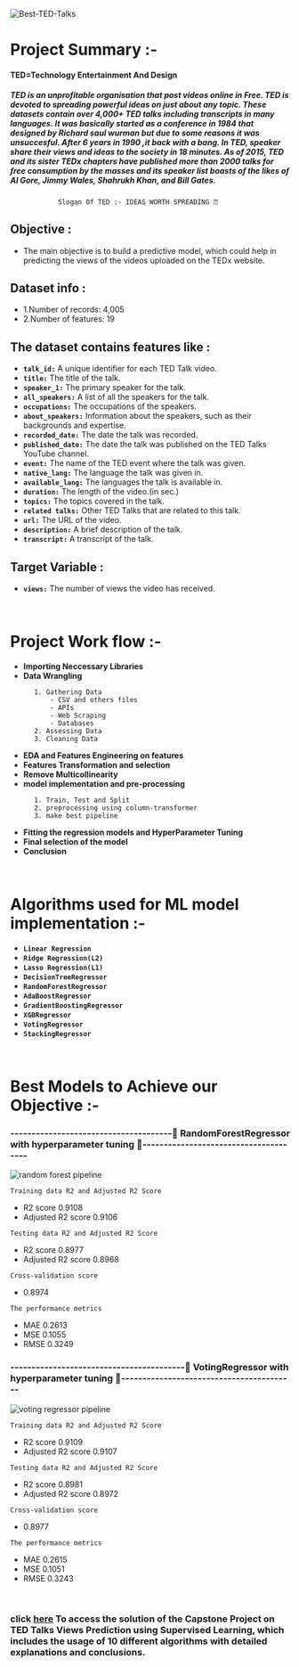 
![Best-TED-Talks](https://user-images.githubusercontent.com/121340232/222876908-29b7f7fd-8e77-430c-8f05-19b1e112919b.jpg)



# **Project Summary :-**

 #### TED=Technology Entertainment And Design


##### TED is an unprofitable organisation that post videos online in Free. TED is devoted to spreading powerful ideas on just about any topic. These datasets contain over 4,000+ TED talks including transcripts in many languages. It was basically started as a conference in 1984 that designed by Richard saul wurman but due to some reasons it was unsuccesful. After 6 years in 1990 ,it back with a bang. In TED, speaker share their views and ideas to the society in 18 minutes. As of 2015, TED and its sister TEDx chapters have published more than 2000 talks for free consumption by the masses and its speaker list boasts of the likes of Al Gore, Jimmy Wales, Shahrukh Khan, and Bill Gates.



    
                Slogan Of TED :- IDEAS WORTH SPREADING ⏰



## **Objective :**
- The main objective is to build a predictive model, which could help in predicting the views of the videos uploaded on the TEDx website.

## **Dataset info :**

* 1.Number of records: 4,005
* 2.Number of features: 19

## **The dataset contains features like :**

* **`talk_id:`** A unique identifier for each TED Talk video.
* **`title:`** The title of the talk.
* **`speaker_1:`** The primary speaker for the talk.
* **`all_speakers:`** A list of all the speakers for the talk.
* **`occupations:`** The occupations of the speakers.
* **`about_speakers:`** Information about the speakers, such as their backgrounds and expertise.
* **`recorded_date:`** The date the talk was recorded.
* **`published_date:`** The date the talk was published on the TED Talks YouTube channel.
* **`event:`** The name of the TED event where the talk was given.
* **`native_lang:`** The language the talk was given in.
* **`available_lang:`** The languages the talk is available in.
* **`duration:`** The length of the video.(in sec.)
* **`topics:`** The topics covered in the talk.
* **`related talks:`** Other TED Talks that are related to this talk.
* **`url:`** The URL of the video.
* **`description:`** A brief description of the talk.
* **`transcript:`** A transcript of the talk.

## **Target Variable :**

* **`views:`** The number of views the video has received.
<br/>

# **Project Work flow :-**

- **Importing Neccessary Libraries**
- **Data Wrangling**

```
      1. Gathering Data 
          - CSV and others files 
          - APIs 
          - Web Scraping 
          - Databases 
      2. Assessing Data
      3. Cleaning Data 
```
- **EDA and Features Engineering on features**
- **Features Transformation and selection**
- **Remove Multicollinearity**
- **model implementation and pre-processing**

```
      1. Train, Test and Split
      2. preprocessing using column-transformer
      3. make best pipeline     
```
- **Fitting the regression models and HyperParameter Tuning**
- **Final selection of the model**
- **Conclusion**
<br/>


# **Algorithms used for ML model implementation :-**

* **`Linear Regression`**
* **`Ridge Regression(L2)`**
* **`Lasso Regression(L1)`**
* **`DecisionTreeRegressor`**
* **`RandomForestRegressor`**
* **`AdaBoostRegressor`**
* **`GradientBoostingRegressor`**
* **`XGBRegressor`**
* **`VotingRegressor`**
* **`StackingRegressor`**
<br/>


# **Best Models to Achieve our Objective :-**

### --------------------------------------**🥇 RandomForestRegressor with hyperparameter tuning 🥇**--------------------------------------

![random forest pipeline](https://user-images.githubusercontent.com/121340232/222968115-997876e0-cc63-4127-9438-ab68873dfda4.png)

`Training data R2 and Adjusted R2 Score`
- R2 score 0.9108
- Adjusted R2 score 0.9106

`Testing data R2 and Adjusted R2 Score`
- R2 score 0.8977
- Adjusted R2 score 0.8968

`Cross-validation score`
- 0.8974

`The performance metrics`
- MAE 0.2613
- MSE 0.1055
- RMSE 0.3249


### -----------------------------------------**🥈 VotingRegressor with hyperparameter tuning 🥈**-----------------------------------------


![voting regressor pipeline](https://user-images.githubusercontent.com/121340232/222968529-96114d90-388a-419e-a835-df3d4f2dcb61.png)

`Training data R2 and Adjusted R2 Score`
- R2 score 0.9109
- Adjusted R2 score 0.9107

`Testing data R2 and Adjusted R2 Score`
- R2 score 0.8981
- Adjusted R2 score 0.8972

`Cross-validation score`
- 0.8977

`The performance metrics`
- MAE 0.2615
- MSE 0.1051
- RMSE 0.3243
<br/>


### **click [here](https://github.com/SarangGami/TED-Talks-Views-Prediction-Supervised-learning/blob/main/TED_Talks_Views_Prediction_Supervised_learning_project.ipynb) To access the solution of the Capstone Project on TED Talks Views Prediction using Supervised Learning, which includes the usage of 10 different algorithms with detailed explanations and conclusions.**
